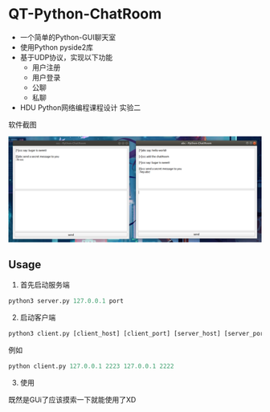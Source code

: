 # QT-Python-ChatRoom
* 一个简单的Python-GUI聊天室
* 使用Python pyside2库
* 基于UDP协议，实现以下功能
  * 用户注册
  * 用户登录
  * 公聊
  * 私聊
* HDU Python网络编程课程设计 实验二

软件截图

![Snipaste_2020-11-09_11-21-18](./images/Snipaste_2020-11-09_11-21-18.png)

## Usage

1. 首先启动服务端 

```python
python3 server.py 127.0.0.1 port 
```

2. 启动客户端

```python
python3 client.py [client_host] [client_port] [server_host] [server_port] 
```
例如
```python
python client.py 127.0.0.1 2223 127.0.0.1 2222
```

3. 使用

既然是GUi了应该摸索一下就能使用了XD